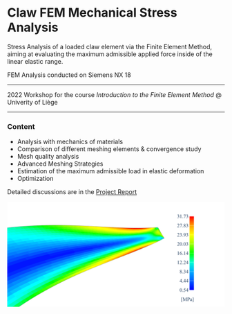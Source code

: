 # Claw FEM Mechanical Stress Analysis
Stress Analysis of a loaded claw element via the Finite Element Method, aiming at evaluating the maximum admissible applied force inside of the linear elastic range.

FEM Analysis conducted on Siemens NX 18
***
2022 Workshop for the course *Introduction to the Finite Element Method* @ Univerity of Liège
***
###  Content
* Analysis with mechanics of materials
* Comparison of different meshing elements & convergence study
* Mesh quality analysis
* Advanced Meshing Strategies
* Estimation of the maximum admissible load in elastic deformation
* Optimization

Detailed discussions are in the [Project Report](https://github.com/alberto-rota/Claw-FEM-Mechanical-Stress-Analysis/blob/main/REPORT.pdf)

![Stress](https://github.com/alberto-rota/Claw-FEM-Mechanical-Stress-Analysis/blob/main/Figures/QUAD_advanced_mesh_result_unaveraged_detail.png)
